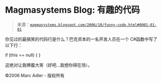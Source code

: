 <!--yml

分类：未分类

日期：2024-05-18 05:16:26

-->

# Magmasystems Blog: 有趣的代码

> 来源：[`magmasystems.blogspot.com/2006/10/funny-code.html#0001-01-01`](http://magmasystems.blogspot.com/2006/10/funny-code.html#0001-01-01)

你见过的最搞笑的代码行是什么？巴克资本的一名开发人员在一个 C#函数中写了以下行：

if (this == null) { }

这绝对让我捧腹大笑（好吧...我想你得在场）。

©2006 Marc Adler - 版权所有

